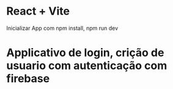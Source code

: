 # React + Vite

Inicializar App com npm install, npm run dev

# Applicativo de login, crição de usuario com autenticação com firebase
